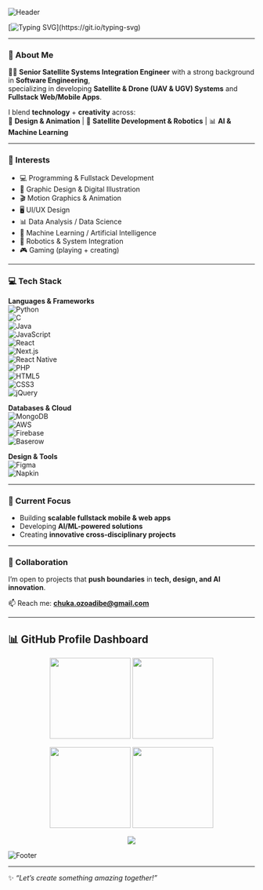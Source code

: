 <!-- Animated Wave Banner -->
![Header](https://capsule-render.vercel.app/api?type=waving&height=240&text=Chuka%20Ozoadibe&fontAlign=50&fontAlignY=35&fontSize=48&color=0:36BCF7,100:8A2BE2&animation=fadeIn&fontColor=ffffff&desc=Systems%20Engineer%20•%20Fullstack%20Developer%20•%20Creative%20Technologist&descAlign=50&descAlignY=55)

<!-- Typing SVG -->
[![Typing SVG](https://readme-typing-svg.demolab.com?size=26&duration=6000&color=36BCF7&center=true&vCenter=true&width=800&lines=Hi+there+👋,+I'm+Chuka!;Here+I+turn+Concepts+into+Code+>_;🛰️+Where+Satellite+Tech+Meets+Software;🤖+%7C+Building+Tomorrow's+Solutions,+Today!)](https://git.io/typing-svg)


---

### 🚀 About Me  
👨‍💻 **Senior Satellite Systems Integration Engineer** with a strong background in **Software Engineering**,  
specializing in developing **Satellite & Drone (UAV & UGV) Systems** and **Fullstack Web/Mobile Apps**.  

I blend **technology** + **creativity** across:  
🎨 **Design & Animation** | 🤖 **Satellite Development & Robotics** | 📊 **AI & Machine Learning**  

---

### 👀 Interests  
- 💻 Programming & Fullstack Development  
- 🎨 Graphic Design & Digital Illustration  
- 🎬 Motion Graphics & Animation  
- 🖥️ UI/UX Design  
- 📊 Data Analysis / Data Science  
- 🤖 Machine Learning / Artificial Intelligence 
- 🔧 Robotics & System Integration  
- 🎮 Gaming (playing + creating)  

---

### 💻 Tech Stack  

**Languages & Frameworks**  
![Python](https://img.shields.io/badge/Python-3776AB?style=for-the-badge&logo=python&logoColor=white)  
![C](https://img.shields.io/badge/C-00599C?style=for-the-badge&logo=c&logoColor=white)  
![Java](https://img.shields.io/badge/Java-ED8B00?style=for-the-badge&logo=openjdk&logoColor=white)  
![JavaScript](https://img.shields.io/badge/JavaScript-F7DF1E?style=for-the-badge&logo=javascript&logoColor=black)  
![React](https://img.shields.io/badge/React-20232A?style=for-the-badge&logo=react&logoColor=61DAFB)  
![Next.js](https://img.shields.io/badge/Next.js-000000?style=for-the-badge&logo=nextdotjs&logoColor=white)  
![React Native](https://img.shields.io/badge/React_Native-20232A?style=for-the-badge&logo=react&logoColor=61DAFB)  
![PHP](https://img.shields.io/badge/PHP-777BB4?style=for-the-badge&logo=php&logoColor=white)  
![HTML5](https://img.shields.io/badge/HTML5-E34F26?style=for-the-badge&logo=html5&logoColor=white)  
![CSS3](https://img.shields.io/badge/CSS3-1572B6?style=for-the-badge&logo=css3&logoColor=white)  
![jQuery](https://img.shields.io/badge/jQuery-0769AD?style=for-the-badge&logo=jquery&logoColor=white)  

**Databases & Cloud**  
![MongoDB](https://img.shields.io/badge/MongoDB-4EA94B?style=for-the-badge&logo=mongodb&logoColor=white)  
![AWS](https://img.shields.io/badge/AWS-FF9900?style=for-the-badge&logo=amazonaws&logoColor=white)  
![Firebase](https://img.shields.io/badge/Firebase-FFCA28?style=for-the-badge&logo=firebase&logoColor=black)  
![Baserow](https://img.shields.io/badge/Baserow-0E75B6?style=for-the-badge&logo=airtable&logoColor=white)  

**Design & Tools**  
![Figma](https://img.shields.io/badge/Figma-F24E1E?style=for-the-badge&logo=figma&logoColor=white)  
![Napkin](https://img.shields.io/badge/Napkin-3C3C3D?style=for-the-badge&logoColor=white)  

---

### 🌱 Current Focus  
- Building **scalable fullstack mobile & web apps**  
- Developing **AI/ML-powered solutions**  
- Creating **innovative cross-disciplinary projects**  

---

### 🤝 Collaboration  
I’m open to projects that **push boundaries** in **tech, design, and AI innovation**.  

📫 Reach me: **[chuka.ozoadibe@gmail.com](mailto:chuka.ozoadibe@gmail.com)**  

---

## 📊 GitHub Profile Dashboard  

<p align="center">
  <img src="https://github-readme-stats.vercel.app/api?username=ChukaCSTD&show_icons=true&theme=radical" height="165" />
  <img src="https://github-readme-streak-stats.herokuapp.com/?user=ChukaCSTD&theme=radical" height="165" />
</p>

<p align="center">
  <img src="https://github-readme-stats.vercel.app/api/top-langs/?username=ChukaCSTD&layout=compact&theme=radical" height="165" />
  <img src="https://github-profile-trophy.vercel.app/?username=ChukaCSTD&theme=radical&margin-w=15&margin-h=15&no-bg=true&no-frame=true" height="165" />
</p>

<p align="center">
  <img src="https://komarev.com/ghpvc/?username=ChukaCSTD&color=36BCF7&style=for-the-badge&label=PROFILE+VIEWS" />
</p>

<!-- Footer Wave Divider (optional) -->
![Footer](https://capsule-render.vercel.app/api?type=waving&section=footer&height=160&color=0:8A2BE2,100:36BCF7)

---

✨ *“Let’s create something amazing together!”*
